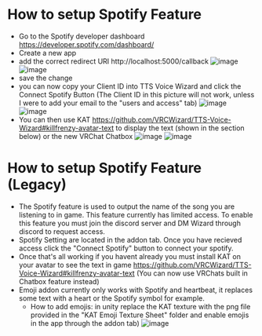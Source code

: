 # How to setup Spotify Feature 
-  Go to the Spotify developer dashboard https://developer.spotify.com/dashboard/
-  Create a new app
-  add the correct redirect URI http://localhost:5000/callback
![image](https://user-images.githubusercontent.com/101527472/184249336-b0c075c3-6a71-4b6f-b60b-0bd6ce012af7.png)
![image](https://user-images.githubusercontent.com/101527472/184249358-79ef66c1-890a-46ab-84ea-db3ec70d872f.png)
- save the change
- you can now copy your Client ID into TTS Voice Wizard and click the Connect Spotify Button (The Client ID in this picture will not work, unless I were to add your email to the "users and access" tab)
![image](https://user-images.githubusercontent.com/101527472/184249500-e217f021-1473-4056-8476-d19cb2e16af8.png)
![image](https://user-images.githubusercontent.com/101527472/184249619-0c284fc5-b8cd-41cd-9c15-b5d3889eb442.png)
-  You can then use KAT https://github.com/VRCWizard/TTS-Voice-Wizard#killfrenzy-avatar-text to display the text (shown in the section below) or the new VRChat Chatbox
![image](https://user-images.githubusercontent.com/101527472/184250055-0ce6dbf1-b474-440e-bff6-91c0805059b8.png)
![image](https://user-images.githubusercontent.com/101527472/184250129-65706fdc-ae58-4f32-a4ef-84308c9f4b87.png)






# How to setup Spotify Feature (Legacy)
-  The Spotify feature is used to output the name of the song you are listening to in game. This feature currently has limited access. To enable this feature you must join the discord server and DM Wizard through discord to request access.
-  Spotify Setting are located in the addon tab. Once you have recieved access click the "Connect Spotify" button to connect your spotify.
- Once that's all working if you havent already you must install KAT on your avatar to see the text in game https://github.com/VRCWizard/TTS-Voice-Wizard#killfrenzy-avatar-text (You can now use VRChats built in Chatbox feature instead)
-  Emoji addon currently only works with Spotify and heartbeat, it replaces some text with a heart or the Spotify symbol for example.
    - How to add emojis: in unity replace the KAT texture with the png file provided in the "KAT Emoji Texture Sheet" folder and enable emojis in the app through the addon tab)
    ![image](https://user-images.githubusercontent.com/101527472/182697581-161c3458-0f75-4ca5-8523-af8f32aab7f3.png)


